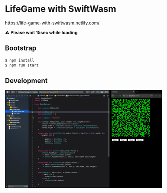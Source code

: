# LifeGame with SwiftWasm

https://life-game-with-swiftwasm.netlify.com/

**:warning: Please wait 15sec while loading**

## Bootstrap

```sh
$ npm install
$ npm run start
```

## Development

![](./assets/life-game-dev.gif)

